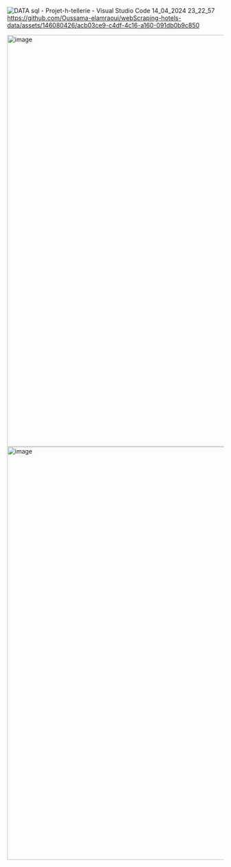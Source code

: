 ![DATA sql - Projet-h-tellerie - Visual Studio Code 14_04_2024 23_22_57](https://github.com/Oussama-elamraoui/webScraping-hotels-data/assets/146080426/19293173-d7a1-4c8f-9cdb-0230396a8e18)
https://github.com/Oussama-elamraoui/webScraping-hotels-data/assets/146080426/acb03ce9-c4df-4c16-a160-091db0b9c850

<img width="956" alt="image" src="https://github.com/Oussama-elamraoui/webScraping-hotels-data/assets/146080426/5825eb12-5822-4390-9aec-10efa462c6e0">
<img width="959" alt="image" src="https://github.com/Oussama-elamraoui/webScraping-hotels-data/assets/146080426/9082ac71-7875-4fd5-aa1e-fb2c7f0d8e31">




